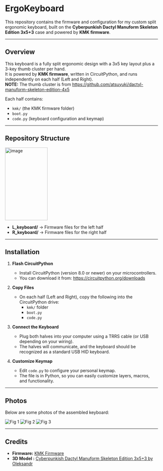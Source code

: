 # ErgoKeyboard

This repository contains the firmware and configuration for my custom split ergonomic keyboard, built on the **Cyberpunkish Dactyl Manuform Skeleton Edition 3x5+3** case and powered by **KMK firmware**.

---

## Overview

This keyboard is a fully split ergonomic design with a 3x5 key layout plus a 3-key thumb cluster per hand.  
It is powered by **KMK firmware**, written in CircuitPython, and runs independently on each half (Left and Right).  
**NOTE:** The thumb cluster is from https://github.com/atsuyuki/dactyl-manuform-skeleton-edition-4x5

Each half contains:
- `kmk/` (the KMK firmware folder)
- `boot.py`
- `code.py` (keyboard configuration and keymap)

---

## Repository Structure
<img width="140" height="240" alt="image" src="https://github.com/user-attachments/assets/2992d9a5-d28a-47fd-93e6-ef3db737ff01" />

- **L_keyboard/** → Firmware files for the left half  
- **R_keyboard/** → Firmware files for the right half  

---

## Installation

1. **Flash CircuitPython**  
   - Install CircuitPython (version 8.0 or newer) on your microcontrollers.  
   - You can download it from: https://circuitpython.org/downloads  

2. **Copy Files**  
   - On each half (Left and Right), copy the following into the CircuitPython drive:  
     - `kmk/` folder  
     - `boot.py`  
     - `code.py`

3. **Connect the Keyboard**  
   - Plug both halves into your computer using a TRRS cable (or USB depending on your wiring).  
   - The halves will communicate, and the keyboard should be recognized as a standard USB HID keyboard.  

4. **Customize Keymap**  
   - Edit `code.py` to configure your personal keymap.  
   - The file is in Python, so you can easily customize layers, macros, and functionality.

---

## Photos

Below are some photos of the assembled keyboard:

![Fig 1](https://github.com/user-attachments/assets/92095cff-39e8-481b-9a42-bcd6c77796d1)
![Fig 2](https://github.com/user-attachments/assets/7b43fd40-f869-431d-82be-5eedee9ba2ac)
![Fig 3](https://github.com/user-attachments/assets/ff8d7851-9365-4869-9821-a49a3b243dd0)


---

## Credits

- **Firmware:** [KMK Firmware](https://github.com/KMKfw/kmk_firmware)  
- **3D Model :** [Cyberpunkish Dactyl Manuform Skeleton Edition 3x5+3 by Oleksandr](https://www.printables.com/model/240700-cyberpunkish-dactyl-manuform-skeleton-edition-3x53)  
